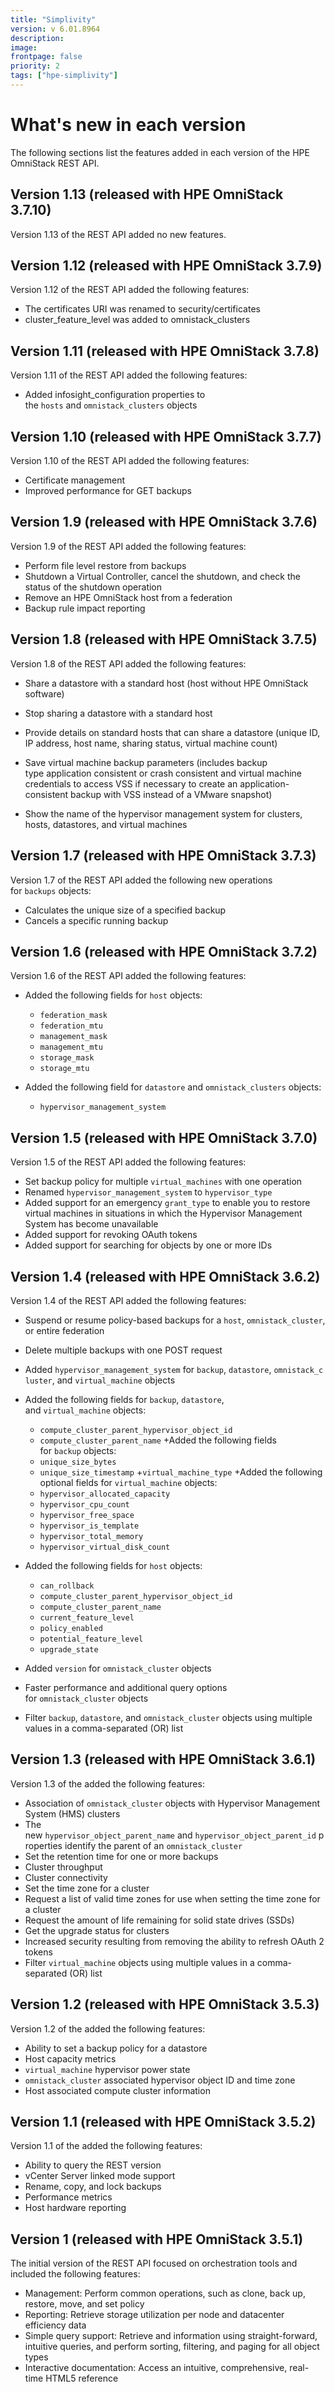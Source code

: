 ```yaml
---
title: "Simplivity"
version: v 6.01.8964
description:
image: 
frontpage: false
priority: 2
tags: ["hpe-simplivity"]
---
```

What's new in each version
==========================

The following sections list the features added in each version of the HPE OmniStack REST API.

Version 1.13 (released with HPE OmniStack 3.7.10)
-------------------------------------------------

Version 1.13 of the REST API added no new features.

Version 1.12 (released with HPE OmniStack 3.7.9)
------------------------------------------------

Version 1.12 of the REST API added the following features:

- The certificates URI was renamed to security/certificates
- cluster_feature_level was added to omnistack_clusters

Version 1.11 (released with HPE OmniStack 3.7.8)
------------------------------------------------

Version 1.11 of the REST API added the following features:

- Added infosight_configuration properties to the `hosts` and `omnistack_clusters` objects

Version 1.10 (released with HPE OmniStack 3.7.7)
------------------------------------------------

Version 1.10 of the REST API added the following features:

- Certificate management
- Improved performance for GET backups

Version 1.9 (released with HPE OmniStack 3.7.6)
-----------------------------------------------

Version 1.9 of the REST API added the following features:

- Perform file level restore from backups
- Shutdown a Virtual Controller, cancel the shutdown, and check the status of the shutdown operation
- Remove an HPE OmniStack host from a federation
- Backup rule impact reporting

Version 1.8 (released with HPE OmniStack 3.7.5)
-----------------------------------------------

Version 1.8 of the REST API added the following features:

- Share a datastore with a standard host (host without HPE OmniStack software)

- Stop sharing a datastore with a standard host

- Provide details on standard hosts that can share a datastore (unique ID, IP address, host name, sharing status, virtual machine count)

- Save virtual machine backup parameters (includes backup type application consistent or crash consistent and virtual machine credentials to access VSS if necessary to create an application-consistent backup with VSS instead of a VMware snapshot)

- Show the name of the hypervisor management system for clusters, hosts, datastores, and virtual machines

Version 1.7 (released with HPE OmniStack 3.7.3)
-----------------------------------------------

Version 1.7 of the REST API added the following new operations for `backups` objects:

- Calculates the unique size of a specified backup
- Cancels a specific running backup

Version 1.6 (released with HPE OmniStack 3.7.2)
-----------------------------------------------

Version 1.6 of the REST API added the following features:

- Added the following fields for `host` objects:
  - `federation_mask`
  - `federation_mtu`
  - `management_mask`
  - `management_mtu`
  - `storage_mask`
  - `storage_mtu`
- Added the following field for `datastore` and `omnistack_clusters` objects:

  - `hypervisor_management_system`

Version 1.5 (released with HPE OmniStack 3.7.0)
-----------------------------------------------

Version 1.5 of the REST API added the following features:

- Set backup policy for multiple `virtual_machines` with one operation
- Renamed `hypervisor_management_system` to `hypervisor_type`
- Added support for an emergency `grant_type` to enable you to restore virtual machines in situations in which the Hypervisor Management System has become unavailable
- Added support for revoking OAuth tokens
- Added support for searching for objects by one or more IDs

Version 1.4 (released with HPE OmniStack 3.6.2)
-----------------------------------------------

Version 1.4 of the REST API added the following features:

- Suspend or resume policy-based backups for a `host`, `omnistack_cluster`, or entire federation
- Delete multiple backups with one POST request
- Added `hypervisor_management_system` for `backup`, `datastore`, `omnistack_cluster`, and `virtual_machine` objects
- Added the following fields for `backup`, `datastore`, and `virtual_machine` objects:

  - `compute_cluster_parent_hypervisor_object_id`
  - `compute_cluster_parent_name` +Added the following fields for `backup` objects:
  - `unique_size_bytes`
  - `unique_size_timestamp` +`virtual_machine_type` +Added the following optional fields for `virtual_machine` objects:
  - `hypervisor_allocated_capacity`
  - `hypervisor_cpu_count`
  - `hypervisor_free_space`
  - `hypervisor_is_template`
  - `hypervisor_total_memory`
  - `hypervisor_virtual_disk_count`
- Added the following fields for `host` objects:

  - `can_rollback`
  - `compute_cluster_parent_hypervisor_object_id`
  - `compute_cluster_parent_name`
  - `current_feature_level`
  - `policy_enabled`
  - `potential_feature_level`
  - `upgrade_state`
- Added `version` for `omnistack_cluster` objects
- Faster performance and additional query options for `omnistack_cluster` objects
- Filter `backup`, `datastore`, and `omnistack_cluster` objects using multiple values in a comma-separated (OR) list

Version 1.3 (released with HPE OmniStack 3.6.1)
-----------------------------------------------

Version 1.3 of the added the following features:

- Association of `omnistack_cluster` objects with Hypervisor Management System (HMS) clusters
- The new `hypervisor_object_parent_name` and `hypervisor_object_parent_id` properties identify the parent of an `omnistack_cluster`
- Set the retention time for one or more backups
- Cluster throughput
- Cluster connectivity
- Set the time zone for a cluster
- Request a list of valid time zones for use when setting the time zone for a cluster
- Request the amount of life remaining for solid state drives (SSDs)
- Get the upgrade status for clusters
- Increased security resulting from removing the ability to refresh OAuth 2 tokens
- Filter `virtual_machine` objects using multiple values in a comma-separated (OR) list

Version 1.2 (released with HPE OmniStack 3.5.3)
-----------------------------------------------

Version 1.2 of the added the following features:

- Ability to set a backup policy for a datastore
- Host capacity metrics
- `virtual_machine` hypervisor power state
- `omnistack_cluster` associated hypervisor object ID and time zone
- Host associated compute cluster information

Version 1.1 (released with HPE OmniStack 3.5.2)
-----------------------------------------------

Version 1.1 of the added the following features:

- Ability to query the REST version
- vCenter Server linked mode support
- Rename, copy, and lock backups
- Performance metrics
- Host hardware reporting

Version 1 (released with HPE OmniStack 3.5.1)
---------------------------------------------

The initial version of the REST API focused on orchestration tools and included the following features:

- Management: Perform common operations, such as clone, back up, restore, move, and set policy
- Reporting: Retrieve storage utilization per node and datacenter efficiency data
- Simple query support: Retrieve and information using straight-forward, intuitive queries, and perform sorting, filtering, and paging for all object types
- Interactive documentation: Access an intuitive, comprehensive, real-time HTML5 reference